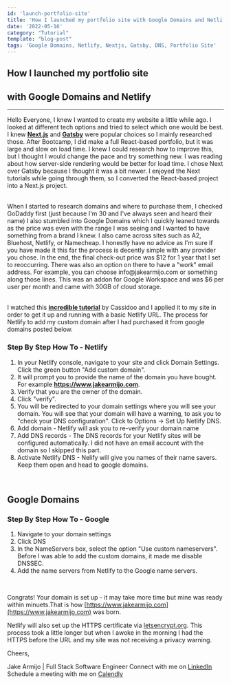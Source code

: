 ```yaml
---
id: 'launch-portfolio-site'
title: 'How I launched my portfolio site with Google Domains and Netlify'
date: '2022-05-16'
category: "Tutorial"
template: "blog-post"
tags: 'Google Domains, Netlify, Nextjs, Gatsby, DNS, Portfolio Site'
---
```

## How I launched my portfolio site 
## with Google Domains and Netlify
____________________________________________________________
  
  Hello Everyone, I knew I wanted to create my website a little while ago. I looked at different tech options and tried to select which one would be best. I knew <strong>[Next.js](https://nextjs.org/)</strong> and <strong>[Gatsby](https://www.gatsbyjs.com/)</strong> were popular choices so I mainly researched those. After Bootcamp, I did make a full React-based portfolio, but it was large and slow on load time. I knew I could research how to improve this, but I thought I would change the pace and try something new. I was reading about how server-side rendering would be better for load time. I chose Next over Gatsby because I thought it was a bit newer. I enjoyed the Next tutorials while going through them, so I converted the React-based project into a Next.js project.

</br>

<article>
  When I started to research domains and where to purchase them, I checked GoDaddy first (just because I'm 30 and I've always seen and heard their name) I also stumbled into Google Domains which I quickly leaned towards as the price was even with the range I was seeing and I wanted to have something from a brand I knew. I also came across sites such as  A2, Bluehost, Netlify, or Namecheap. I honestly have no advice as I'm sure if you have made it this far the process is decently simple with any provider you chose. In the end, the final check-out price was $12 for 1 year that I set to reoccurring. There was also an option on there to have a "work" email address. For example, you can choose info@jakearmijo.com or something along those lines. This was an addon for Google Workspace and was $6 per user per month and came with 30GB of cloud storage.
</article>

</br>

<article>

I watched this <strong>[incredible tutorial](https://explorers.netlify.com/learn/nextjs)</strong> by Cassidoo and I applied it to my site in order to get it up and running with a basic Netlify URL. The process for Netlify to add my custom domain after I had purchased it from google domains posted below.
</article>

<article>

###  Step By Step How To - Netlify
1. In your Netlify console, navigate to your site and click Domain Settings. Click the green button "Add custom domain".
2. It will prompt you to provide the name of the domain you have bought. For example <strong>https://www.jakearmijo.com</strong>.
3. Verify that you are the owner of the domain. 
4. Click "verify".
5. You will be redirected to your domain settings where you will see your domain. You will see that your domain will have a warning, to ask you to "check your DNS configuration". Click to Options -> Set Up Netlify DNS.
6. Add domain - Netlify will ask you to re-verify your domain name
7. Add DNS records - The DNS records for your Netlify sites will be configured automatically. I did not have an email account with the domain so I skipped this part.
8. Activate Netlify DNS - Nelify will give you names of their name savers. Keep them open and head to google domains.

</article>
</br>

## Google Domains

### Step By Step How To - Google
  1. Navigate to your domain settings
  2. Click DNS
  3. In the NameServers box, select the option "Use custom nameservers". Before I was able to add the custom domains, it made me disable DNSSEC.
  4. Add the name servers from Netlify to the Google name servers.

</br>

Congrats! Your domain is set up - it may take more time but mine was ready within minuets.That is how [https://www.jakearmijo.com](https://www.jakearmijo.com) was born.

Netlify will also set up the HTTPS certificate via [letsencrypt.org](https://letsencrypt.org/donate/). This process took a little longer but when I awoke in the morning I had the HTTPS before the URL and my site was not receiving a privacy warning. 

Cheers,

Jake Armijo <bold>|</bold> Full Stack Software Engineer
Connect with me on [LinkedIn](https://www.linkedin.com/in/jake-armijo/)
Schedule a meeting with me on [Calendly](https://calendly.com/armijojake/meeting)
